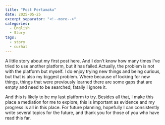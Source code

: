 ```yaml
---
title: "Post Pertamaku"
date: 2025-05-25
excerpt_separator: "<!--more-->"
categories:
  - English
  - Story
tags:
  - story
  - curhat 
---
```


A little story about my first post here, And I don't know how many times I've tried to use another platform, but it has failed.Actually, the problem is not with the platform but myself. I do enjoy trying new things and being curious, but that is also my biggest problem. Where because of looking for new things, things that were previously learned there are some gaps that are empty and need to be searched, fatally I ignore it.

<!--more-->

And this is likely to be my last platform to try. Besides all that, I make this place a mediation for me to explore, this is important as evidence and my progress is all in this place. For future planning, hopefully I can consistently write several topics for the future, and thank you for those of you who have read this far.
